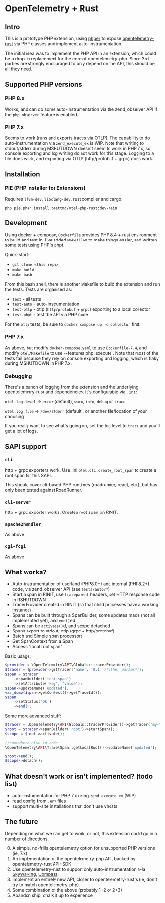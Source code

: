 # OpenTelemetry + Rust

## Intro

This is a prototype PHP extension, using [phper](https://github.com/phper-framework/phper)
to expose [opentelemetry-rust](https://opentelemetry.io/docs/languages/rust/) via PHP
classes and implement auto-instrumentation.

The initial idea was to implement the PHP API in an extension, which could be a
drop-in replacement for the core of opentelemetry-php. Since 3rd parties are
strongly encouraged to only depend on the API, this should be all they need.

## Supported PHP versions

### PHP 8.x

Works, and can do some auto-instrumentation via the zend_observer API if the `php_observer` feature is enabled.

### PHP 7.x

Seems to work (runs and exports traces via OTLP). The capability to do auto-instrumentation via `zend_execute_ex` is WIP.
Note that writing to stdout/stderr during MSHUTDOWN doesn't seem to work in PHP 7.x, so console exporting and
log writing do not work for this stage. Logging to a file does work, and exporting via OTLP (http/protobuf + grpc) does work.

## Installation

### PIE (PHP Installer for Extensions)

Requires `llvm-dev`, `libclang-dev`, rust compiler and cargo.

`php pie.phar install brettmc/otel-php-rust:dev-main`

## Development

Using docker + compose, `Dockerfile` provides PHP 8.4 + rust environment to build and
test in. I've added `Makefile`s to make things easier, and written some tests using PHP's
[phpt](https://qa.php.net/phpt_details.php).

Quick-start:

* `git clone <this repo>`
* `make build`
* `make bash`

From this bash shell, there is another Makefile to build the extension and run the tests.
Tests are organised as:

- `test` - all tests
- `test-auto` - auto-instrumentation
- `test-otlp` - otlp (`http/protobuf` + `grpc`) exporting to a local collector
- `test-phpt` - test the API via PHP code

For the `otlp` tests, be sure to `docker compose up -d collector` first.

### PHP 7.x

As above, but modify `docker-compose.yaml` to use `Dockerfile-7.4`, and modify `otel/Makefile` to use --features php_execute`.
Note that most of the tests fail because they rely on console exporting and logging, which is flaky during MSHUTDOWN in PHP 7.x.

### Debugging

There's a bunch of logging from the extension and the underlying opentelemetry-rust and dependencies. It's configurable via `.ini`:

`otel.log.level` -> `error` (default), `warn`, `info`, `debug` or `trace`

`otel.log.file` -> `/dev/stderr` (default), or another file/location of your choosing

If you really want to see what's going on, set the log level to `trace` and you'll get a lot of logs.

## SAPI support

### `cli`
http + grpc exporters work. Use .ini `otel.cli.create_root_span` to create a root span for this SAPI.

This should cover cli-based PHP runtimes (roadrunner, react, etc.), but has only been tested against RoadRunner.

### `cli-server`
http + grpc exporter works. Creates root span on RINIT.

### `apache2handler`
As above

### `cgi-fcgi`
As above

## What works?

* Auto-instrumentation of userland (PHP8.0+) and internal (PHP8.2+) code, via zend_observer API (see `tests/auto/*`)
* Start a span in RINIT, use `traceparent` headers, set HTTP response code in RSHUTDOWN
* TracerProvider created in RINIT (so that child processes have a working instance)
* Spans can be built through a SpanBuilder, some updates made (not all implemented yet), and `end()`ed
* Spans can be `activate()`d, and scope detached
* Spans export to stdout, otlp (grpc + http/protobuf)
* Batch and Simple span processors
* Get SpanContext from a Span
* Access "local root span"

Basic usage:
```php
$provider = \OpenTelemetry\API\Globals::tracerProvider();
$tracer = $provider->getTracer('name', '0.1' /*other params*/);
$span = $tracer
    ->spanBuilder('test-span')
    ->setAttribute('key', 'value');
$span->updateName('updated');
var_dump($span->getContext()->getTraceId());
$span
    ->setStatus('Ok')
    ->end();
```

Some more advanced stuff:
```php
$tracer = \OpenTelemetry\API\Globals::tracerProvider()->getTracer('my-tracer');
$root = $tracer->spanBuilder('root')->startSpan();
$scope = $root->activate();

//somewhere else in code
\OpenTelemetry\API\Trace\Span::getLocalRoot()->updateName('updated');

$root->end();
$scope->detach();
```

## What doesn't work or isn't implemented? (todo list)

- auto-instumentation for PHP 7.x using `zend_execute_ex` (WIP)
- read config from `.env` files
- support multi-site installations that don't use vhosts

## The future

Depending on what we can get to work, or not, this extension could go in a number of directions.

0. A simple, no-frills opentelemetry option for unsupported PHP versions (ie, 7.x)
1. An implementation of the opentelemetry-php API, backed by opentelemetry-rust API+SDK
2. Use opentelemetry-rust to support only auto-instrumentation a-la [SkyWalking](https://github.com/apache/skywalking-php/),
[Compass](https://github.com/skpr/compass/).
3. Implement an entirely new API, closer to opentelemetry-rust's (ie, don't try to match opentelemetry-php)
4. Some combination of the above (probably 1+2 or 2+3)
5. Abandon ship, chalk it up to experience
